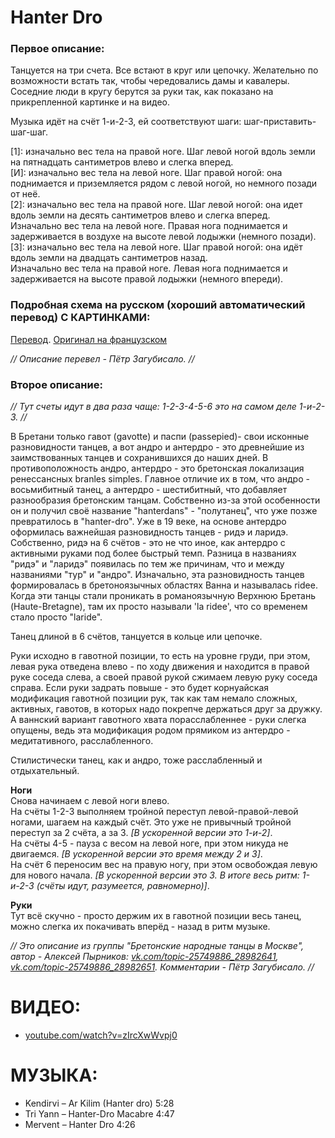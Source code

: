 Hanter Dro
==========

### Первое описание:

Танцуется на три счета. Все встают в круг или цепочку. Желательно по возможности встать так, чтобы чередовались дамы и кавалеры. Соседние люди в кругу берутся за руки так, как показано на прикрепленной картинке и на видео.

Музыка идёт на счёт 1-и-2-3, ей соответствуют шаги: шаг-приставить-шаг-шаг.

[1]: изначально вес тела на правой ноге. Шаг левой ногой вдоль земли на пятнадцать сантиметров влево и слегка вперед.  
[И]: изначально вес тела на левой ноге. Шаг правой ногой: она поднимается и приземляется рядом с левой ногой, но немного позади от неё.  
[2]: изначально вес тела на правой ноге. Шаг левой ногой: она идет вдоль земли на десять сантиметров влево и слегка вперед.   
Изначально вес тела на левой ноге. Правая нога поднимается и задерживается в воздухе на высоте левой лодыжки (немного позади).  
[3]: изначально вес тела на левой ноге. Шаг правой ногой: она идёт вдоль земли на двадцать сантиметров назад.  
Изначально вес тела на правой ноге. Левая нога поднимается и задерживается на высоте правой лодыжки (немного впереди).

### Подробная схема на русском (хороший автоматический перевод) С КАРТИНКАМИ:
[Перевод](https://translate.google.ru/translate?hl=en&sl=auto&tl=ru&u=http%3A%2F%2Fdansesbretonnes.gwalarn.org%2Fdanses%2Fhanter-dro.html). [Оригинал на французском](http://dansesbretonnes.gwalarn.org/danses/hanter-dro.html)

_// Описание перевел - Пётр Загубисало. //_

### Второе описание:

_// Тут счеты идут в два раза чаще: 1-2-3-4-5-6 это на самом деле 1-и-2-3. //_

В Бретани только гавот (gavotte) и паспи (passepied)- свои исконные разновидности танцев, а вот андро и антердро - это древнейшие из заимствованных танцев и сохранившихся до наших дней. В противоположность андро, антердро - это бретонская локализация ренессансных branles simples.
Главное отличие их в том, что андро - восьмибитный танец, а антердро - шестибитный, что добавляет разнообразия бретонским танцам. Собственно из-за этой особенности он и получил своё название "hanterdans" - "полутанец", что уже позже превратилось в "hanter-dro".
Уже в 19 веке, на основе антердро оформилась важнейшая разновидность танцев - ридэ и ларидэ. Собственно, ридэ на 6 счётов - это не что иное, как антердро с активными руками под более быстрый темп. Разница в названиях "ридэ" и "ларидэ" появилась по тем же причинам, что и между названиями "тур" и "андро". Изначально, эта разновидность танцев формировалась в бретоноязычных областях Ванна и называлась ridee. Когда эти танцы стали проникать в романоязычную Верхнюю Бретань (Haute-Bretagne), там их просто называли 'la ridee', что со временем стало просто "laride".

Танец длиной в 6 счётов, танцуется в кольце или цепочке. 

Руки исходно в гавотной позиции, то есть на уровне груди, при этом, левая рука отведена влево - по ходу движения и находится в правой руке соседа слева, а своей правой рукой сжимаем левую руку соседа справа. Если руки задрать повыше - это будет корнуайская модификация гавотной позиции рук, так как там немало сложных, активных, гавотов, в которых надо покрепче держаться друг за дружку. А ваннский вариант гавотного хвата порасслабленнее - руки слегка опущены, ведь эта модификация родом прямиком из антердро - медитативного, расслабленного. 

Стилистически танец, как и андро, тоже расслабленный и отдыхательный. 

**Ноги**  
Снова начинаем с левой ноги влево.  
На счёты 1-2-3 выполняем тройной переступ левой-правой-левой ногами, шагаем на каждый счёт. Это уже не привычный тройной переступ за 2 счёта, а за 3. _[В ускоренной версии это 1-и-2]_.  
На счёты 4-5 - пауза с весом на левой ноге, при этом никуда не двигаемся. _[В ускоренной версии это время между 2 и 3]_.  
На счёт 6 переносим вес на правую ногу, при этом освобождая левую для нового начала. _[В ускоренной версии это 3. В итоге весь ритм: 1-и-2-3 (счёты идут, разумеется, равномерно)]_.  

**Руки**  
Тут всё скучно - просто держим их в гавотной позиции весь танец, можно слегка их покачивать вперёд - назад в ритм музыке.

_// Это описание из группы "Бретонские народные танцы в Москве", автор - Алексей Пырников: [vk.com/topic-25749886_28982641](https://vk.com/topic-25749886_28982641), [vk.com/topic-25749886_28982651](https://vk.com/topic-25749886_28982651). Комментарии - Пётр Загубисало. //_

ВИДЕО:
======
- [youtube.com/watch?v=zIrcXwWvpj0](https://www.youtube.com/watch?v=zIrcXwWvpj0)


МУЗЫКА:
=======
- Kendirvi – Ar Kilim (Hanter dro) 5:28
- Tri Yann – Hanter-Dro Macabre 4:47
- Mervent – Hanter Dro 4:26
